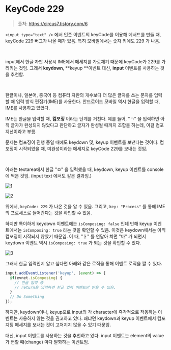 # KeyCode 229

> 출처: https://circus7.tistory.com/6

`<input type="text" />` 에서 인풋 이벤트의 keyCode를 이용해 메서드를 만들 때, keyCode 229 버그가 나올 때가 있음. 특히 모바일에서는 숫자 키에도 229 가 나옴.

<br/>

input에서 한글 자판 사용시 IME에서 메세지를 가로채기 때문에 keyCode가 229를 가리키는 것임. 그래서 **keydown**, **keyup **이벤트 대신, **input** 이벤트를 사용하는 것을 추천함.

<br/>

한글이나, 일본어, 중국어 등 컴퓨터 자판의 개수보다 더 많은 글자를 쓰는 문자를 입력할 때 입력 방식 편집기(IME)를 사용한다. 안드로이드 모바일 역시 한글을 입력할 때, IME를 사용하고 있었다.

IME는 한글을 입력할 때, **컴포징** 이라는 단계를 거친다. 예를 들어, "ㄱ" 을 입력하면 아직 글자가 완성되지 않았다고 판단하고 글자가 완성될 때까지 조합을 하는데, 이걸 컴포지션이라고 부름.

문제는 컴포징이 진행 중일 때에도 keydown 및, keyup 이벤트를 보낸다는 것이다. 컴포징이 시작되었을 때, 미완성이라는 메세지로 keyCode 229를 보내는 것임.

<br/>

아래는 textarea에서 한글 "ㅁ" 을 입력했을 때, keydown, keyup 이벤트를 console에 찍은 것임. (input text 에서도 같은 결과임.)

![1](https://user-images.githubusercontent.com/59427983/129680878-f2f496ca-1b4c-4dbb-bbfa-b96b1e0c7193.png)

![2](https://user-images.githubusercontent.com/59427983/129680901-4205127f-7541-46b3-9615-114d58a9eccd.png)

위에서, `keyCode: 229` 가 나온 것을 알 수 있음. 그리고, `key: "Process"` 를 통해 IME의 프로세스로 들어간다는 것을 확인할 수 있음.

하지만 특이하게 keydown 이벤트에는 `isComposing: false` 인데 반해 keyup 이벤트에서는 `isComposing: true` 라는 것을 확인할 수 있음. 이것은 keydown에서는 아직 컴포징이 시작되지 않았기 때문임. 이 때, "ㅏ" 를 연달아 치면 "마" 가 되면서 keydown 이벤트 역시 `isComposing: true` 가 되는 것을 확인할 수 있다.

![3](https://user-images.githubusercontent.com/59427983/129681550-b9f51f9e-966f-4536-bf41-74580bb96bd2.png)

그래서 한글 입력인지 알고 싶다면 아래와 같은 로직을 통해 이벤트 로직을 짤 수 있다.

```js
input.addEventListener('keyup', (event) => {
  if(evnet.isComposing) {
    // 한글 입력 중
    // return을 입력하면 한글 입력 이벤트만 받을 수 있음.
  }
  // Do Something
});
```

하지만, keydown이나, keyup으로 input의 각 character에 즉각적으로 작동하는 이벤트는 사용하지 않는 것을 권고하고 있다. 왜냐면 keydown과 keyup 이벤트에서 컴포지팅 메세지를 보내는 것이 고쳐지지 않을 수 있기 때문임.

대신, input 이벤트를 사용하는 것을 추천하고 있다. input 이벤트는 element의 value가 변할 때(change) 마다 발화하는 이벤트임.

